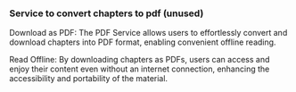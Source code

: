 ### Service to convert chapters to pdf (unused)

Download as PDF: The PDF Service allows users to effortlessly convert and download chapters into PDF format, enabling convenient offline reading.

Read Offline: By downloading chapters as PDFs, users can access and enjoy their content even without an internet connection, enhancing the accessibility and portability of the material.
